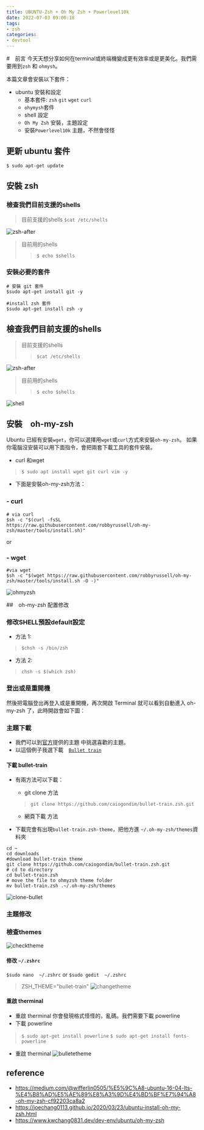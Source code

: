 ```yaml
---
title: UBUNTU-Zsh + Oh My Zsh + Powerlevel10k
date: 2022-07-03 09:00:18
tags:
- zsh
categories:
- devtool
---
```


#　前言
今天天想分享如何在terminal或終端機變成更有效率或是更美化。我們需要用到`zsh` 和 `ohmysh`。

本篇文章會安裝以下套件：
- ubuntu 安裝和設定 
    - 基本套件: `zsh` `git` `wget` `curl`
    - `ohymysh`套件
    - shell 設定
    - `Oh My Zsh` 安裝，主題設定
    - 安裝`Powerlevel10k` 主題，不然會怪怪
    
## 更新 ubuntu 套件
`$ sudo apt-get update`

## 安裝 zsh

### 檢查我們目前支援的shells
> 目前支援的shells 
> `$cat /etc/shells`

![zsh-after](https://i.imgur.com/SGzosrt.png)

>目前用的shells 
>> `$ echo $shells`

### 安裝必要的套件
```
# 安裝 git 套件
$sudo apt-get install git -y

#install zsh 套件
$sudo apt-get install zsh -y
```

## 檢查我們目前支援的shells
>目前支援的shells 
>> `$cat /etc/shells`

![zsh-after](https://i.imgur.com/shjh3uG.png)
 
>目前用的shells 
>> `$ echo $shells`

![shell](https://i.imgur.com/1OtykFv.png)


## 安裝　oh-my-zsh
Ubuntu 已經有安裝`wget`，你可以選擇用`wget`或`curl`方式來安裝`oh-my-zsh`。
如果你電腦沒安裝可以用下面指令，會把兩套下載工具的套件安裝。

- curl 和wget 
> `$ sudo apt install wget git curl vim -y`

- 下面是安裝oh-my-zsh方法：

### - curl　
```
# via curl
$sh -c "$(curl -fsSL https://raw.githubusercontent.com/robbyrussell/oh-my-zsh/master/tools/install.sh)"
```
or
### - wget
```
#via wget
$sh -c "$(wget https://raw.githubusercontent.com/robbyrussell/oh-my-zsh/master/tools/install.sh -O -)"
```
![ohmyzsh](https://i.imgur.com/aSImOnn.png)

##　oh-my-zsh 配置修改
### 修改SHELL預設default設定
- 方法 1: 
> `$chsh -s /bin/zsh`
- 方法 2: 
> `chsh -s $(which zsh)`


### 登出或是重開機
然後把電腦登出再登入或是重開機，再次開啟 Terminal 就可以看到自動進入 oh-my-zsh 了，此時開啟會如下圖：

### 主題下載
- 我們可以到[官方](https://github.com/ohmyzsh/ohmyzsh/wiki/External-themes)提供的主題 中挑選喜歡的主題。
- 以這個例子我選下載　[`Bullet train`](https://github.com/caiogondim/bullet-train.zsh)

#### 下載 bullet-train
- 有兩方法可以下載：
    - git clone 方法 
    > `git clone https://github.com/caiogondim/bullet-train.zsh.git`
    - 網頁下載 方法
 
- 下載完會有出現`bullet-train.zsh-theme`，把他方進 `~/.oh-my-zsh/themes`資料夾


```
cd ~
cd downloads
#download bullet-train theme
git clone https://github.com/caiogondim/bullet-train.zsh.git
# cd to directory
cd bullet-train.zsh
# move the file to ohmyzsh theme folder
mv bullet-train.zsh .~/.oh-my-zsh/themes
```
![clone-bullet](https://i.imgur.com/VUwf4MU.png)

### 主題修改
### 檢查themes
![checktheme](https://i.imgur.com/yIxezj6.png)
#### 修改 `~/.zshrc`
`$sudo nano  ~/.zshrc`
or
`$sudo gedit  ~/.zshrc`

> ZSH_THEME="bullet-train"
![changetheme](https://i.imgur.com/hF7mZqB.png)

#### 重啟 therminal 
- 重啟 therminal 
你會發現格式怪怪的，亂碼。我們需要下載 powerline
- 下載 powerline
> `$ sudo apt-get install powerline`
> `$ sudo apt-get install fonts-powerline`
- 重啟 therminal 
![bulletetheme](https://i.imgur.com/ZmWOCGk.png)

## reference
- https://medium.com/@wifferlin0505/%E5%9C%A8-ubuntu-16-04-lts-%E4%B8%AD%E5%AE%89%E8%A3%9D%E4%BD%BF%E7%94%A8-oh-my-zsh-cf92203ca8a2
- https://joechang0113.github.io/2020/03/23/ubuntu-install-oh-my-zsh.html
- https://www.kwchang0831.dev/dev-env/ubuntu/oh-my-zsh